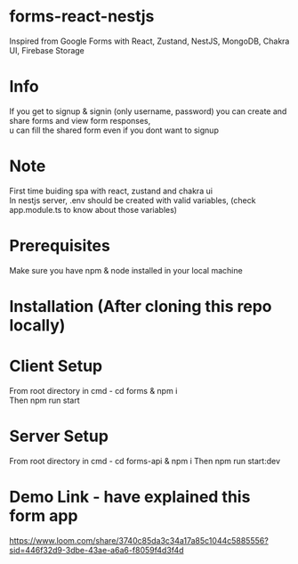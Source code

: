 # forms-react-nestjs
Inspired from Google Forms with React, Zustand, NestJS, MongoDB, Chakra UI, Firebase Storage </br>

# Info
If you get to signup & signin (only username, password) you can create and share forms and view form responses, </br> 
u can fill the shared form even if you dont want to signup

# Note
 First time buiding spa with react, zustand and chakra ui </br>
 In nestjs server, .env should be created with valid variables, (check app.module.ts to know about those variables)

# Prerequisites
Make sure you have npm & node installed in your local machine  </br>

# Installation (After cloning this repo locally)
# Client Setup 
From root directory in cmd - cd forms & npm i  </br>
Then npm run start
# Server Setup
From root directory in cmd - cd forms-api & npm i
Then npm run start:dev

# Demo Link - have explained this form app
https://www.loom.com/share/3740c85da3c34a17a85c1044c5885556?sid=446f32d9-3dbe-43ae-a6a6-f8059f4d3f4d
